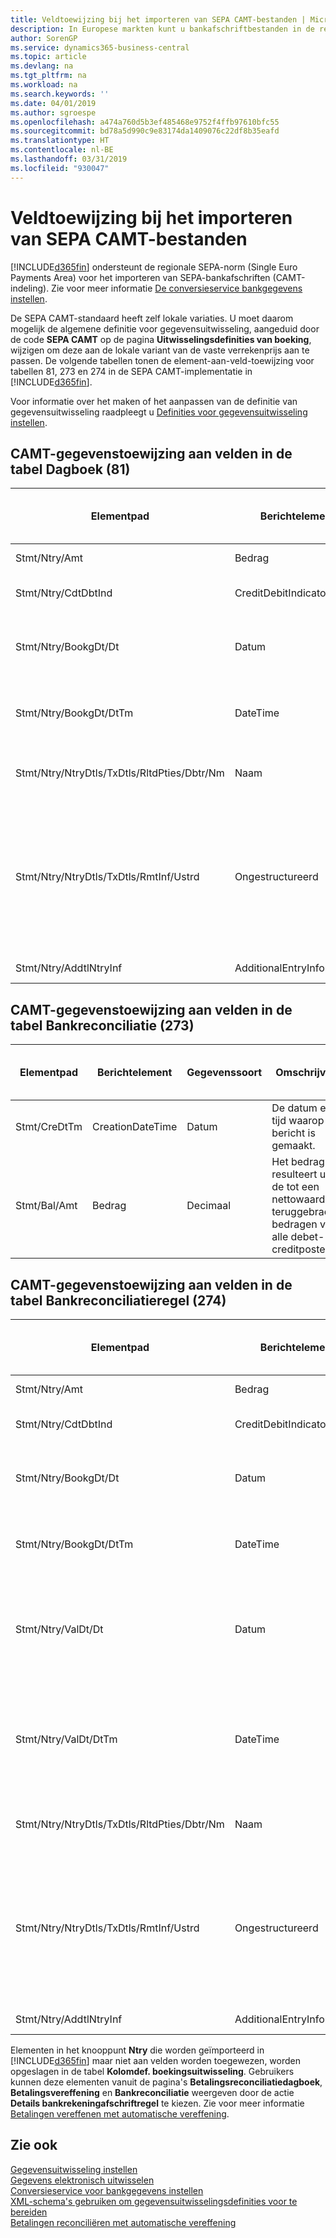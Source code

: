 ```yaml
---
title: Veldtoewijzing bij het importeren van SEPA CAMT-bestanden | Microsoft Docs
description: In Europese markten kunt u bankafschriftbestanden in de regionale SEPA-norm (Single Euro Payments Area) importeren.
author: SorenGP
ms.service: dynamics365-business-central
ms.topic: article
ms.devlang: na
ms.tgt_pltfrm: na
ms.workload: na
ms.search.keywords: ''
ms.date: 04/01/2019
ms.author: sgroespe
ms.openlocfilehash: a474a760d5b3ef485468e9752f4ffb97610bfc55
ms.sourcegitcommit: bd78a5d990c9e83174da1409076c22df8b35eafd
ms.translationtype: HT
ms.contentlocale: nl-BE
ms.lasthandoff: 03/31/2019
ms.locfileid: "930047"
---
```

# <a name="field-mapping-when-importing-sepa-camt-files"></a>Veldtoewijzing bij het importeren van SEPA CAMT-bestanden
[!INCLUDE[d365fin](includes/d365fin_md.md)] ondersteunt de regionale SEPA-norm (Single Euro Payments Area) voor het importeren van SEPA-bankafschriften (CAMT-indeling). Zie voor meer informatie [De conversieservice bankgegevens instellen](bank-how-setup-bank-data-conversion-service.md).  

 De SEPA CAMT-standaard heeft zelf lokale variaties. U moet daarom mogelijk de algemene definitie voor gegevensuitwisseling, aangeduid door de code **SEPA CAMT** op de pagina **Uitwisselingsdefinities van boeking**, wijzigen om deze aan de lokale variant van de vaste verrekenprijs aan te passen. De volgende tabellen tonen de element-aan-veld-toewijzing voor tabellen 81, 273 en 274 in de SEPA CAMT-implementatie in [!INCLUDE[d365fin](includes/d365fin_md.md)].  

 Voor informatie over het maken of het aanpassen van de definitie van gegevensuitwisseling raadpleegt u [Definities voor gegevensuitwisseling instellen](across-how-to-set-up-data-exchange-definitions.md).  

## <a name="camt-data-mapping-to-fields-in-the-general-journal-table-81"></a>CAMT-gegevenstoewijzing aan velden in de tabel Dagboek (81)  

|Elementpad|Berichtelement|Gegevenssoort|Omschrijving|Identificatie voor een negatief teken|Veldnr.|Veldnaam|  
|------------------|---------------------|---------------|-----------------|-------------------------------|---------------|----------------|  
|Stmt/Ntry/Amt|Bedrag|Decimaal|Het geldbedrag in de kaspost||13|Bedrag|  
|Stmt/Ntry/CdtDbtInd|CreditDebitIndicator|Tekst|Geeft aan of de post een credit- of een debetpost is|DBIT|13|Bedrag|  
|Stmt/Ntry/BookgDt/Dt|Datum|Datum|De datum waarop een post wordt geboekt naar een rekening in de boeken van de rekeningservice||5|Boekingsdatum|  
|Stmt/Ntry/BookgDt/DtTm|DateTime|DateTime|De datum en tijd waarop een post wordt geboekt naar een rekening in de boeken van de rekeningservice||5|Boekingsdatum|  
|Stmt/Ntry/NtryDtls/TxDtls/RltdPties/Dbtr/Nm|Naam|Tekst|De naam van de partij die een geldbedrag is verschuldigd aan de (uiteindelijke) incassant||1221|Informatie over betaler|  
|Stmt/Ntry/NtryDtls/TxDtls/RmtInf/Ustrd|Ongestructureerd|Tekst|Informatie die wordt verschaft om de afstemming/reconciliatie mogelijk te maken van een post met de artikelen die de betaling wordt geacht te vereffenen, zoals commerciële facturen in een vorderingsysteem, in een ongestructureerde vorm||8|Omschrijving|  
|Stmt/Ntry/AddtlNtryInf|AdditionalEntryInformation|Tekst|Extra informatie over de invoer||1222|Transactie-informatie|  

## <a name="camt-data-mapping-to-fields-in-the-bank-acc-reconciliation-table-273"></a>CAMT-gegevenstoewijzing aan velden in de tabel Bankreconciliatie (273)  

|Elementpad|Berichtelement|Gegevenssoort|Omschrijving|Identificatie voor een negatief teken|Veldnr.|Veldnaam|  
|------------------|---------------------|---------------|-----------------|-------------------------------|---------------|----------------|  
|Stmt/CreDtTm|CreationDateTime|Datum|De datum en tijd waarop het bericht is gemaakt.||3|Afschriftdatum|  
|Stmt/Bal/Amt|Bedrag|Decimaal|Het bedrag dat resulteert uit de tot een nettowaarde teruggebrachte bedragen voor alle debet- en creditposten||4|Eindsaldo afschrift|  

## <a name="camt-data-mapping-to-fields-in-the-bank-acc-reconciliation-line-table-274"></a>CAMT-gegevenstoewijzing aan velden in de tabel Bankreconciliatieregel (274)  

|Elementpad|Berichtelement|Gegevenssoort|Omschrijving|Identificatie voor een negatief teken|Veldnr.|Veldnaam|  
|------------------|---------------------|---------------|-----------------|-------------------------------|---------------|----------------|  
|Stmt/Ntry/Amt|Bedrag|Decimaal|Het geldbedrag in de kaspost||7|Afschrifttotaal|  
|Stmt/Ntry/CdtDbtInd|CreditDebitIndicator|Tekst|Geeft aan of de post een credit- of een debetpost is|DBIT|7|Afschrifttotaal|  
|Stmt/Ntry/BookgDt/Dt|Datum|Datum|De datum waarop een post wordt geboekt naar een rekening in de boeken van de rekeningservice||5|Transactiedatum|  
|Stmt/Ntry/BookgDt/DtTm|DateTime|DateTime|De datum en tijd waarop een post wordt geboekt naar een rekening in de boeken van de rekeningservice||5|Transactiedatum|  
|Stmt/Ntry/ValDt/Dt|Datum|Datum|De datum waarop activa beschikbaar worden voor de rekeninghouder in het geval van een creditpost, of niet meer beschikbaar zijn voor de rekeninghouder in het geval van een debetpost||12|Waardedatum|  
|Stmt/Ntry/ValDt/DtTm|DateTime|DateTime|De datum en tijd waarop activa beschikbaar worden voor de rekeninghouder in het geval van een creditpost, of niet meer beschikbaar zijn voor de rekeninghouder in het geval van een debetpost||12|Waardedatum|  
|Stmt/Ntry/NtryDtls/TxDtls/RltdPties/Dbtr/Nm|Naam|Tekst|De naam van de partij die een geldbedrag is verschuldigd aan de (uiteindelijke) incassant||15|Informatie over betaler|  
|Stmt/Ntry/NtryDtls/TxDtls/RmtInf/Ustrd|Ongestructureerd|Tekst|Informatie die wordt verschaft om de afstemming/reconciliatie mogelijk te maken van een post met de artikelen die de betaling wordt geacht te vereffenen, zoals commerciële facturen in een vorderingsysteem, in een ongestructureerde vorm||6|Omschrijving|  
|Stmt/Ntry/AddtlNtryInf|AdditionalEntryInformation|Tekst|Extra informatie over de invoer||16|Transactie-informatie|  

 Elementen in het knooppunt **Ntry** die worden geïmporteerd in [!INCLUDE[d365fin](includes/d365fin_md.md)] maar niet aan velden worden toegewezen, worden opgeslagen in de tabel **Kolomdef. boekingsuitwisseling**. Gebruikers kunnen deze elementen vanuit de pagina's **Betalingsreconciliatiedagboek**, **Betalingsvereffening** en **Bankreconciliatie** weergeven door de actie **Details bankrekeningafschriftregel** te kiezen. Zie voor meer informatie [Betalingen vereffenen met automatische vereffening](receivables-how-reconcile-payments-auto-application.md).  
## <a name="see-also"></a>Zie ook  
[Gegevensuitwisseling instellen](across-set-up-data-exchange.md)  
[Gegevens elektronisch uitwisselen](across-data-exchange.md)  
[Conversieservice voor bankgegevens instellen](bank-how-setup-bank-data-conversion-service.md)   
[XML-schema's gebruiken om gegevensuitwisselingsdefinities voor te bereiden](across-how-to-use-xml-schemas-to-prepare-data-exchange-definitions.md)  
[Betalingen reconciliëren met automatische vereffening](receivables-how-reconcile-payments-auto-application.md)  

